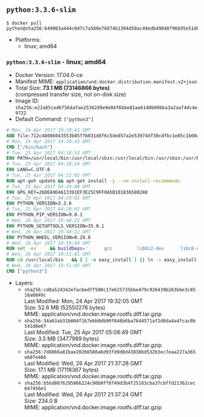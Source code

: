 ## `python:3.3.6-slim`

```console
$ docker pull python@sha256:649003a444c047c7a580e76874b1304d58ac49edb49048f96b95e51d8d41bb54
```

-	Platforms:
	-	linux; amd64

### `python:3.3.6-slim` - linux; amd64

-	Docker Version: 17.04.0-ce
-	Manifest MIME: `application/vnd.docker.distribution.manifest.v2+json`
-	Total Size: **73.1 MB (73146866 bytes)**  
	(compressed transfer size, not on-disk size)
-	Image ID: `sha256:e22a85ced6f564afae25382d9e9e04f6bbe81ae6140b096ba3a2aaf4dc4e9722`
-	Default Command: `["python3"]`

```dockerfile
# Mon, 24 Apr 2017 19:20:41 GMT
ADD file:712c48086043553b85ffb031d8f6c5de857a2e53974df30cdfbc1e85c1b00a25 in / 
# Mon, 24 Apr 2017 19:20:42 GMT
CMD ["/bin/bash"]
# Tue, 25 Apr 2017 04:18:53 GMT
ENV PATH=/usr/local/bin:/usr/local/sbin:/usr/local/bin:/usr/sbin:/usr/bin:/sbin:/bin
# Tue, 25 Apr 2017 04:18:54 GMT
ENV LANG=C.UTF-8
# Tue, 25 Apr 2017 04:22:02 GMT
RUN apt-get update && apt-get install -y --no-install-recommends 		ca-certificates 		libgdbm3 		libsqlite3-0 		libssl1.0.0 	&& rm -rf /var/lib/apt/lists/*
# Tue, 25 Apr 2017 04:29:00 GMT
ENV GPG_KEY=26DEA9D4613391EF3E25C9FF0A5B101836580288
# Tue, 25 Apr 2017 04:29:01 GMT
ENV PYTHON_VERSION=3.3.6
# Tue, 25 Apr 2017 04:29:02 GMT
ENV PYTHON_PIP_VERSION=9.0.1
# Wed, 26 Apr 2017 19:48:22 GMT
ENV PYTHON_SETUPTOOLS_VERSION=35.0.1
# Wed, 26 Apr 2017 19:48:22 GMT
ENV PYTHON_WHEEL_VERSION=0.29.0
# Wed, 26 Apr 2017 19:50:49 GMT
RUN set -ex 	&& buildDeps=' 		gcc 		libbz2-dev 		libc6-dev 		libgdbm-dev 		liblzma-dev 		libncurses-dev 		libreadline-dev 		libsqlite3-dev 		libssl-dev 		make 		tcl-dev 		tk-dev 		wget 		xz-utils 		zlib1g-dev 	' 	&& apt-get update && apt-get install -y $buildDeps --no-install-recommends && rm -rf /var/lib/apt/lists/* 		&& wget -O python.tar.xz "https://www.python.org/ftp/python/${PYTHON_VERSION%%[a-z]*}/Python-$PYTHON_VERSION.tar.xz" 	&& wget -O python.tar.xz.asc "https://www.python.org/ftp/python/${PYTHON_VERSION%%[a-z]*}/Python-$PYTHON_VERSION.tar.xz.asc" 	&& export GNUPGHOME="$(mktemp -d)" 	&& gpg --keyserver ha.pool.sks-keyservers.net --recv-keys "$GPG_KEY" 	&& gpg --batch --verify python.tar.xz.asc python.tar.xz 	&& rm -r "$GNUPGHOME" python.tar.xz.asc 	&& mkdir -p /usr/src/python 	&& tar -xJC /usr/src/python --strip-components=1 -f python.tar.xz 	&& rm python.tar.xz 		&& cd /usr/src/python 	&& ./configure 		--enable-loadable-sqlite-extensions 		--enable-shared 	&& make -j$(nproc) 	&& make install 	&& ldconfig 		&& if [ ! -e /usr/local/bin/pip3 ]; then : 		&& wget -O /tmp/get-pip.py 'https://bootstrap.pypa.io/get-pip.py' 		&& python3 /tmp/get-pip.py "pip==$PYTHON_PIP_VERSION" 		&& rm /tmp/get-pip.py 	; fi 	&& pip3 install --no-cache-dir --upgrade --force-reinstall 		"pip==$PYTHON_PIP_VERSION" 		"setuptools==$PYTHON_SETUPTOOLS_VERSION" 		"wheel==$PYTHON_WHEEL_VERSION" 		&& find /usr/local -depth 		\( 			\( -type d -a -name test -o -name tests \) 			-o 			\( -type f -a -name '*.pyc' -o -name '*.pyo' \) 		\) -exec rm -rf '{}' + 	&& apt-get purge -y --auto-remove $buildDeps 	&& rm -rf /usr/src/python ~/.cache
# Wed, 26 Apr 2017 19:51:01 GMT
RUN cd /usr/local/bin 	&& { [ -e easy_install ] || ln -s easy_install-* easy_install; } 	&& ln -s idle3 idle 	&& ln -s pydoc3 pydoc 	&& ln -s python3 python 	&& ln -s python3-config python-config
# Wed, 26 Apr 2017 19:51:02 GMT
CMD ["python3"]
```

-	Layers:
	-	`sha256:cd0a524342efac6edff500c17e625735bbe479c926439b263bbe3c8518a0849c`  
		Last Modified: Mon, 24 Apr 2017 19:32:05 GMT  
		Size: 52.6 MB (52550276 bytes)  
		MIME: application/vnd.docker.image.rootfs.diff.tar.gzip
	-	`sha256:34a63ab31b004f167ebb0db90f846b6ba7644571af2d8da4a4fcac0b541d0e6f`  
		Last Modified: Tue, 25 Apr 2017 05:08:49 GMT  
		Size: 3.5 MB (3477989 bytes)  
		MIME: application/vnd.docker.image.rootfs.diff.tar.gzip
	-	`sha256:7d8866a81bae20266588a6d93fd9d8d43838bd532b3ec7eaa227a365e607e466`  
		Last Modified: Wed, 26 Apr 2017 21:37:28 GMT  
		Size: 17.1 MB (17118367 bytes)  
		MIME: application/vnd.docker.image.rootfs.diff.tar.gzip
	-	`sha256:b5bd8076295866224c90b0ff8f49d3b4f25163cba37cbffd21362cec647456e1`  
		Last Modified: Wed, 26 Apr 2017 21:37:24 GMT  
		Size: 234.0 B  
		MIME: application/vnd.docker.image.rootfs.diff.tar.gzip
